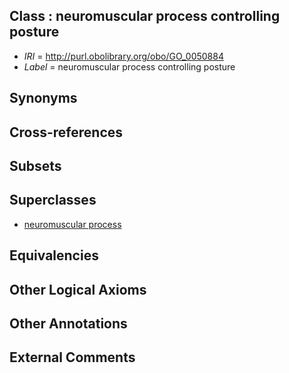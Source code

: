 
## Class : neuromuscular process controlling posture

 * *IRI* = http://purl.obolibrary.org/obo/GO_0050884
 * *Label* = neuromuscular process controlling posture

## Synonyms


## Cross-references


## Subsets


## Superclasses

 * [neuromuscular process](../../GO/05/GO_0050905.md)

## Equivalencies


## Other Logical Axioms


## Other Annotations


## External Comments

